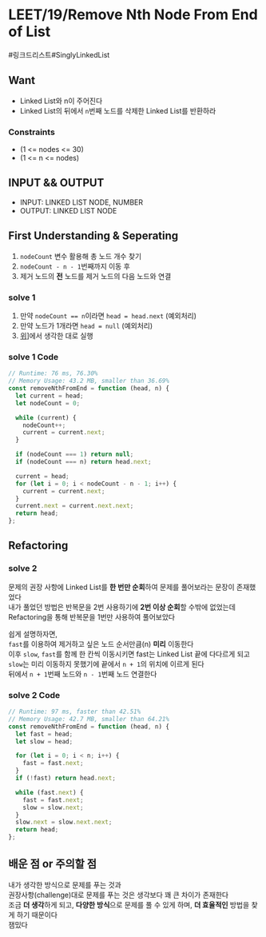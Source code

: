 # LEET/19/Remove Nth Node From End of List

#링크드리스트#SinglyLinkedList

## Want

- Linked List와 n이 주어진다
- Linked List의 뒤에서 `n`번째 노드를 삭제한 Linked List를 반환하라

### Constraints

- (1 <= nodes <= 30)
- (1 <= n <= nodes)

## INPUT && OUTPUT

- INPUT: LINKED LIST NODE, NUMBER
- OUTPUT: LINKED LIST NODE

## First Understanding & Seperating

1. `nodeCount` 변수 활용해 총 노드 개수 찾기
2. `nodeCount - n - 1`번째까지 이동 후
3. 제거 노드의 **전** 노드를 제거 노드의 다음 노드와 연결

### solve 1

1. 만약 `nodeCount == n`이라면 `head = head.next` (예외처리)
2. 만약 노드가 1개라면 `head = null` (예외처리)
3. [위](#first-understanding--seperating)]에서 생각한 대로 실행

### solve 1 Code

```js
// Runtime: 76 ms, 76.30%
// Memory Usage: 43.2 MB, smaller than 36.69%
const removeNthFromEnd = function (head, n) {
  let current = head;
  let nodeCount = 0;

  while (current) {
    nodeCount++;
    current = current.next;
  }

  if (nodeCount === 1) return null;
  if (nodeCount === n) return head.next;

  current = head;
  for (let i = 0; i < nodeCount - n - 1; i++) {
    current = current.next;
  }
  current.next = current.next.next;
  return head;
};
```

## Refactoring

### solve 2

문제의 권장 사항에 Linked List를 **한 번만 순회**하여 문제를 풀어보라는 문장이 존재했었다  
내가 풀었던 방법은 반복문을 2번 사용하기에 **2번 이상 순회**할 수밖에 없었는데  
Refactoring을 통해 반복문을 1번만 사용하여 풀어보았다

쉽게 설명하자면,  
`fast`를 이용하여 제거하고 싶은 노드 순서만큼(n) **미리** 이동한다  
이후 `slow`, `fast`를 함께 한 칸씩 이동시키면 fast는 Linked List 끝에 다다르게 되고  
`slow`는 미리 이동하지 못했기에 끝에서 `n + 1`의 위치에 이르게 된다  
뒤에서 `n + 1`번째 노드와 `n - 1`번째 노드 연결한다

### solve 2 Code

```js
// Runtime: 97 ms, faster than 42.51%
// Memory Usage: 42.7 MB, smaller than 64.21%
const removeNthFromEnd = function (head, n) {
  let fast = head;
  let slow = head;

  for (let i = 0; i < n; i++) {
    fast = fast.next;
  }
  if (!fast) return head.next;

  while (fast.next) {
    fast = fast.next;
    slow = slow.next;
  }
  slow.next = slow.next.next;
  return head;
};
```

## 배운 점 or 주의할 점

내가 생각한 방식으로 문제를 푸는 것과  
권장사항(challenge)대로 문제를 푸는 것은 생각보다 꽤 큰 차이가 존재한다  
조금 **더 생각**하게 되고, **다양한 방식**으로 문제를 풀 수 있게 하며, **더 효율적인** 방법을 찾게 하기 때문이다  
잼밌다
